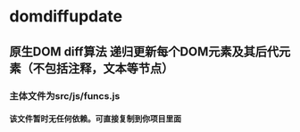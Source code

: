 # domdiffupdate
## 原生DOM diff算法 递归更新每个DOM元素及其后代元素（不包括注释，文本等节点）
### 主体文件为src/js/funcs.js 
####  该文件暂时无任何依赖。可直接复制到你项目里面
